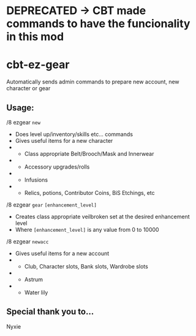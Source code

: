 # DEPRECATED -> CBT made commands to have the funcionality in this mod

# cbt-ez-gear
Automatically sends admin commands to prepare new account, new character or gear


## Usage:

/8 ezgear `new`
- Does level up/inventory/skills etc... commands
- Gives useful items for a new character
- - Class appropriate Belt/Brooch/Mask and Innerwear
- - Accessory upgrades/rolls
- - Infusions
- - Relics, potions, Contributor Coins, BiS Etchings, etc

/8 ezgear `gear` `[enhancement_level]`
- Creates class appropriate veilbroken set at the desired enhancement level
- Where `[enhancement_level]` is any value from 0 to 10000

/8 ezgear `newacc`
- Gives useful items for a new account
- - Club, Character slots, Bank slots, Wardrobe slots
- - Astrum
- - Water lily

## Special thank you to...
Nyxie
